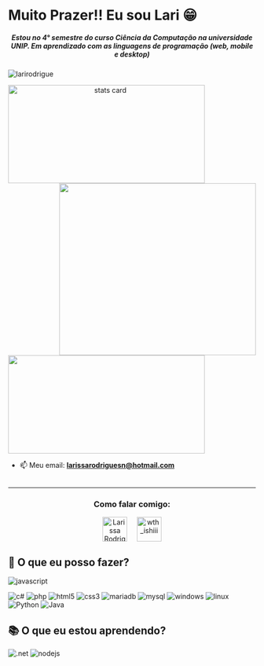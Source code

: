 # Muito Prazer!! Eu sou Lari 😁
<h5 align="center">
Estou no 4° semestre do curso Ciência da Computação na universidade UNIP. Em aprendizado com as linguagens de programação (web, mobile e desktop) 
</h5>
<p align="left"> <img src="https://komarev.com/ghpvc/?username=larirodrigue&label=Profile%20views&color=0e75b6&style=flat" alt="larirodrigue" /> </p>
<p>
<a align= "center" href="https://github.com/larirodrigue">
<img alt= "stats card" height="200px" width="400" src="https://github-readme-streak-stats.herokuapp.com/?user=larirodrigue&theme=radical">
<img align="right" height="350" width="400" src="https://cdn.dribbble.com/users/2238041/screenshots/4763918/working.gif" /> </a>
</p>
<img height="200px" width="400" src="https://github-readme-stats.vercel.app/api?username=larirodrigue&count_private=true&theme=radical&show_icons=true" />

- 📫 Meu email: **larissarodriguesn@hotmail.com**
<br><br>
<hr>

<h3 align="center">Como falar comigo:</h3>
<p align="center">
<a href="https://www.linkedin.com/in/larissa-rodrigues-71401b201/" target="blank"><img align="center" src="https://img.icons8.com/cute-clipart/64/000000/linkedin.png" alt="Larissa Rodrigues" height="50" width="50" /></a>&nbsp;&nbsp;&nbsp;&nbsp;
<a href="https://www.instagram.com/imlaari/" target="blank"><img align="center" src="https://img.icons8.com/cute-clipart/64/000000/instagram-new.png" alt="wth_ishiii" height="50" width="50" /></a>
</p>

## 💪 O que eu posso fazer?
![javascript](https://img.shields.io/badge/Javascript-F7DF1E?style=flat&logo=javascript&logoColor=1d1d1d)

![c#](https://img.shields.io/badge/C_Sharp-239120?style=flat&logo=c-sharp&logoColor=white)
![php](https://img.shields.io/badge/PHP-777BB4?style=flat&logo=php&logoColor=white)
![html5](https://img.shields.io/badge/HTML-E34F26?style=flat&logo=html5&logoColor=white)
![css3](https://img.shields.io/badge/CSS-1572B6?style=flat&logo=css3&logoColor=white)
![mariadb](https://img.shields.io/badge/MariaDB-003545?style=flat&logo=MariaDB&logoColor=white)
![mysql](https://img.shields.io/badge/MySQL-4479A1?style=flat&logo=MySQL&logoColor=white)
![windows](https://img.shields.io/badge/Windows-0078D6?style=flat&logo=windows&logoColor=white)
![linux](https://img.shields.io/badge/Linux-ccc?style=flat&logo=linux&logoColor=black)
![Python](https://img.shields.io/badge/Python-14354C?style=for-the-badge&logo=python&logoColor=white)
![Java](https://img.shields.io/badge/Java-ED8B00?style=for-the-badge&logo=openjdk&logoColor=white)


## 📚 O que eu estou aprendendo?
![.net](https://img.shields.io/badge/framework-512BD4?style=flat&logo=.net&logoColor=white)
![nodejs](https://img.shields.io/badge/Node.JS-339933?style=flat&logo=node.js&logoColor=white)



